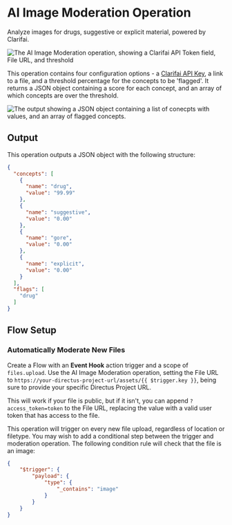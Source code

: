 # AI Image Moderation Operation

Analyze images for drugs, suggestive or explicit material, powered by Clarifai.

![The AI Image Moderation operation, showing a Clarifai API Token field, File URL, and threshold](https://raw.githubusercontent.com/directus-labs/extensions/main/packages/ai-image-moderation-operation/docs/options.png)

This operation contains four configuration options - a [Clarifai API Key](https://clarifai.com/settings/security), a link to a file, and a threshold percentage for the concepts to be 'flagged'. It returns a JSON object containing a score for each concept, and an array of which concepts are over the threshold.

![The output showing a JSON object containing a list of conecpts with values, and an array of flagged concepts.](https://raw.githubusercontent.com/directus-labs/extensions/main/packages/ai-image-moderation-operation/docs/output.png)

## Output

This operation outputs a JSON object with the following structure:

```json
{
  "concepts": [
    {
      "name": "drug",
      "value": "99.99"
    },
    {
      "name": "suggestive",
      "value": "0.00"
    },
    {
      "name": "gore",
      "value": "0.00"
    },
    {
      "name": "explicit",
      "value": "0.00"
    }
  ],
  "flags": [
    "drug"
  ]
}
```

## Flow Setup

### Automatically Moderate New Files

Create a Flow with an **Event Hook** action trigger and a scope of `files.upload`. Use the AI Image Moderation operation, setting the File URL to `https://your-directus-project-url/assets/{{ $trigger.key }}`, being sure to provide your specific Directus Project URL.

This will work if your file is public, but if it isn't, you can append `?access_token=token` to the File URL, replacing the value with a valid user token that has access to the file.

This operation will trigger on every new file upload, regardless of location or filetype. You may wish to add a conditional step between the trigger and moderation operation. The following condition rule will check that the file is an image:

```json
{
    "$trigger": {
        "payload": {
            "type": {
                "_contains": "image"
            }
        }
    }
}
```
